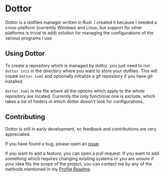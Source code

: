# Dottor

Dottor is a dotfiles manager written in Rust.
I created it because I needed a cross-platform (currently Windows and Linux, but support for other platforms is trivial to add) solution
for managing the configurations of the various programs I use.

## Using Dottor

To create a repository which is managed by dottor, you just need to run `dottor init` in the directory where you want to store your dotfiles.
This will create `dottor.toml` and optionally initialize a git repository if you have git installed.

`dottor.toml` is the file where all the options which apply to the whole repository are located.
Currently the only functional one is exclude, which takes a list of folders in which dottor doesn't look for configurations.

## Contributing

Dottor is still in early development, so feedback and contributions are very appreciated.

If you have found a bug, please open an [issue](https://github.com/CozyPenguin/dottor/issues/new).

If you want to add a feature, you can open a pull request.
If you want to add something which requires changing existing systems or you are unsure if your idea fits the scope of the project,
you can contact me by any of the methods mentioned in my [Profile Readme](https://github.com/CozyPenguin).
